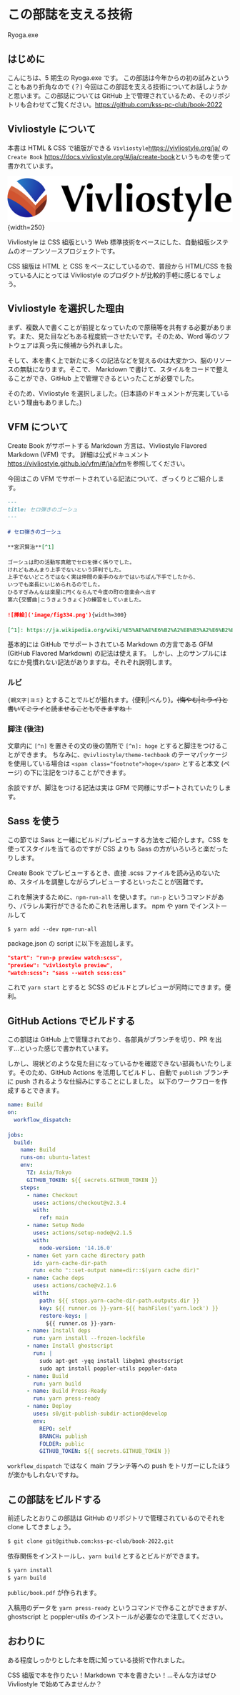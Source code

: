 # この部誌を支える技術

<span class="author">Ryoga.exe</span>

## はじめに

こんにちは、5 期生の Ryoga.exe です。
この部誌は今年からの初の試みということもあり折角なので (？) 今回はこの部誌を支える技術についてお話しようかと思います。この部誌については GitHub 上で管理されているため、そのリポジトリも合わせてご覧ください。<span class="footnote">https://github.com/kss-pc-club/book-2022</span>

## Vivliostyle について

本書は HTML & CSS で組版ができる `Vivliostyle`<span class="footnote">https://vivliostyle.org/ja/</span> の `Create Book` <span class="footnote">https://docs.vivliostyle.org/#/ja/create-book</span>というものを使って書かれています。

![Vivliostyle のロゴ](./vivliostyle-logo.png){width=250}

Vivliostyle は CSS 組版という Web 標準技術をベースにした、自動組版システムのオープンソースプロジェクトです。

CSS 組版は HTML と CSS をベースにしているので、普段から HTML/CSS を扱っている人にとっては Vivliostyle のプロダクトが比較的手軽に感じるでしょう。

## Vivliostyle を選択した理由

まず、複数人で書くことが前提となっていたので原稿等を共有する必要があります。また、見た目などもある程度統一させたいです。そのため、Word 等のソフトウェアは真っ先に候補から外れました。

そして、本を書く上で新たに多くの記法などを覚えるのは大変かつ、脳のリソースの無駄になります。そこで、 Markdown で書けて、スタイルをコードで整えることができ、GitHub 上で管理できるといったことが必要でした。

そのため、Vivliostyle を選択しました。(日本語のドキュメントが充実しているという理由もありました。)

## VFM について

Create Book がサポートする Markdown 方言は、Vivliostyle Flavored Markdown (VFM) です。
詳細は公式ドキュメント<span class="footnote">https://vivliostyle.github.io/vfm/#/ja/vfm</span>を参照してください。

今回はこの VFM でサポートされている記法について、ざっくりとご紹介します。

```md
---
title: セロ弾きのゴーシュ
---

# セロ弾きのゴーシュ

**宮沢賢治**[^1]

ゴーシュは町の活動写真館でセロを弾く係りでした。
けれどもあんまり上手でないという評判でした。
上手でないどころではなく実は仲間の楽手のなかではいちばん下手でしたから、
いつでも楽長にいじめられるのでした。
ひるすぎみんなは楽屋に円くならんで今度の町の音楽会へ出す
第六{交響曲|こうきょうきょく}の練習をしていました。

![挿絵]('image/fig334.png'){width=300}

[^1]: https://ja.wikipedia.org/wiki/%E5%AE%AE%E6%B2%A2%E8%B3%A2%E6%B2%BB
```

基本的には GitHub でサポートされている Markdown の方言である GFM (GitHub Flavored Markdown) の記法は使えます。
しかし、上のサンプルにはなにか見慣れない記法がありますね。それぞれ説明します。

### ルビ

`{親文字|ヨミ}` とすることでルビが振れます。{便利|べんり}。~~{悔やむ|ミライ}と書いてミライと読ませることもできますね！~~

### 脚注 (後注)

文章内に `[^n]` を置きその文の後の箇所で `[^n]: hoge` とすると脚注をつけることができます。
ちなみに、`@vivliostyle/theme-techbook` のテーマパッケージを使用している場合は `<span class="footnote">hoge</span>` とすると本文 (ページ) の下に注記をつけることができます。

余談ですが、脚注をつける記法は実は GFM で同様にサポートされていたりします。

## Sass を使う

この節では Sass と一緒にビルド/プレビューする方法をご紹介します。CSS を使ってスタイルを当てるのですが CSS よりも Sass の方がいろいろと楽だったりします。

Create Book でプレビューするとき、直接 .scss ファイルを読み込めないため、スタイルを調整しながらプレビューするといったことが困難です。

これを解決するために、`npm-run-all` を使います。`run-p` というコマンドがあり、パラレル実行ができるためこれを活用します。
npm や yarn でインストールして

```
$ yarn add --dev npm-run-all
```

package.json の script に以下を追加します。

```json
"start": "run-p preview watch:scss",
"preview": "vivliostyle preview",
"watch:scss": "sass --watch scss:css"
```

これで `yarn start` とすると SCSS のビルドとプレビューが同時にできます。便利。

## GitHub Actions でビルドする

この部誌は GitHub 上で管理されており、各部員がブランチを切り、PR を出す...といった感じで書かれています。

しかし、現状どのような見た目になっているかを確認できない部員もいたりします。そのため、GitHub Actions を活用してビルドし、自動で `publish` ブランチに push されるような仕組みにすることにしました。
以下のワークフローを作成するとできます。

```yml:.github/workflows/build.yml
name: Build
on:
  workflow_dispatch:

jobs:
  build:
    name: Build
    runs-on: ubuntu-latest
    env:
      TZ: Asia/Tokyo
      GITHUB_TOKEN: ${{ secrets.GITHUB_TOKEN }}
    steps:
      - name: Checkout
        uses: actions/checkout@v2.3.4
        with:
          ref: main
      - name: Setup Node
        uses: actions/setup-node@v2.1.5
        with:
          node-version: '14.16.0'
      - name: Get yarn cache directory path
        id: yarn-cache-dir-path
        run: echo "::set-output name=dir::$(yarn cache dir)"
      - name: Cache deps
        uses: actions/cache@v2.1.6
        with:
          path: ${{ steps.yarn-cache-dir-path.outputs.dir }}
          key: ${{ runner.os }}-yarn-${{ hashFiles('yarn.lock') }}
          restore-keys: |
            ${{ runner.os }}-yarn-
      - name: Install deps
        run: yarn install --frozen-lockfile
      - name: Install ghostscript
        run: |
          sudo apt-get -yqq install libgbm1 ghostscript
          sudo apt install poppler-utils poppler-data
      - name: Build
        run: yarn build
      - name: Build Press-Ready
        run: yarn press-ready
      - name: Deploy
        uses: s0/git-publish-subdir-action@develop
        env:
          REPO: self
          BRANCH: publish
          FOLDER: public
          GITHUB_TOKEN: ${{ secrets.GITHUB_TOKEN }}
```

`workflow_dispatch` ではなく main ブランチ等への push をトリガーにしたほうが楽かもしれないですね。

## この部誌をビルドする

前述したとおりこの部誌は GitHub のリポジトリで管理されているのでそれを clone してきましょう。

```bash
$ git clone git@github.com:kss-pc-club/book-2022.git
```

依存関係をインストールし、`yarn build` とするとビルドができます。

```bash
$ yarn install
$ yarn build
```

`public/book.pdf` が作られます。

入稿用のデータを `yarn press-ready` というコマンドで作ることができますが、ghostscript と poppler-utils のインストールが必要なので注意してください。

## おわりに

ある程度しっかりとした本を既に知っている技術で作れました。

CSS 組版で本を作りたい！Markdown で本を書きたい！...そんな方はぜひ Vivliostyle で始めてみませんか？
